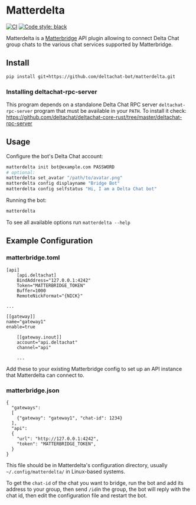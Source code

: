 # Matterdelta

[![CI](https://github.com/deltachat-bot/matterdelta/actions/workflows/python-ci.yml/badge.svg)](https://github.com/deltachat-bot/matterdelta/actions/workflows/python-ci.yml)
[![Code style: black](https://img.shields.io/badge/code%20style-black-000000.svg)](https://github.com/psf/black)

Matterdelta is a [Matterbridge](https://github.com/42wim/matterbridge) API plugin allowing to connect
Delta Chat group chats to the various chat services supported by Matterbridge.

## Install

```sh
pip install git+https://github.com/deltachat-bot/matterdelta.git
```

### Installing deltachat-rpc-server

This program depends on a standalone Delta Chat RPC server `deltachat-rpc-server` program that must be
available in your `PATH`. To install it check:
https://github.com/deltachat/deltachat-core-rust/tree/master/deltachat-rpc-server

## Usage

Configure the bot's Delta Chat account:

```sh
matterdelta init bot@example.com PASSWORD
# optional:
matterdelta set_avatar "/path/to/avatar.png"
matterdelta config displayname "Bridge Bot"
matterdelta config selfstatus "Hi, I am a Delta Chat bot"
```

Running the bot:

```sh
matterdelta
```

To see all available options run `matterdelta --help`

## Example Configuration

### matterbridge.toml

```
[api]
    [api.deltachat]
    BindAddress="127.0.0.1:4242"
    Token="MATTERBRIDGE_TOKEN"
    Buffer=1000
    RemoteNickFormat="{NICK}"

...

[[gateway]]
name="gateway1"
enable=true

    [[gateway.inout]]
    account="api.deltachat"
    channel="api"

    ...
```

Add these to your existing Matterbridge config to set up an API instance that Matterdelta can connect to.

### matterbridge.json

```
{
  "gateways":
  [
    {"gateway": "gateway1", "chat-id": 1234}
  ],
  "api":
  {
    "url": "http://127.0.0.1:4242",
    "token": "MATTERBRIDGE_TOKEN",
  }
}
```

This file should be in Matterdelta's configuration directory, usually `~/.config/matterdelta/`
in Linux-based systems.

To get the `chat-id` of the chat you want to bridge, run the bot and add its address to your group,
then send `/id`in the group, the bot will reply with the chat id, then edit the configuration file
and restart the bot.
